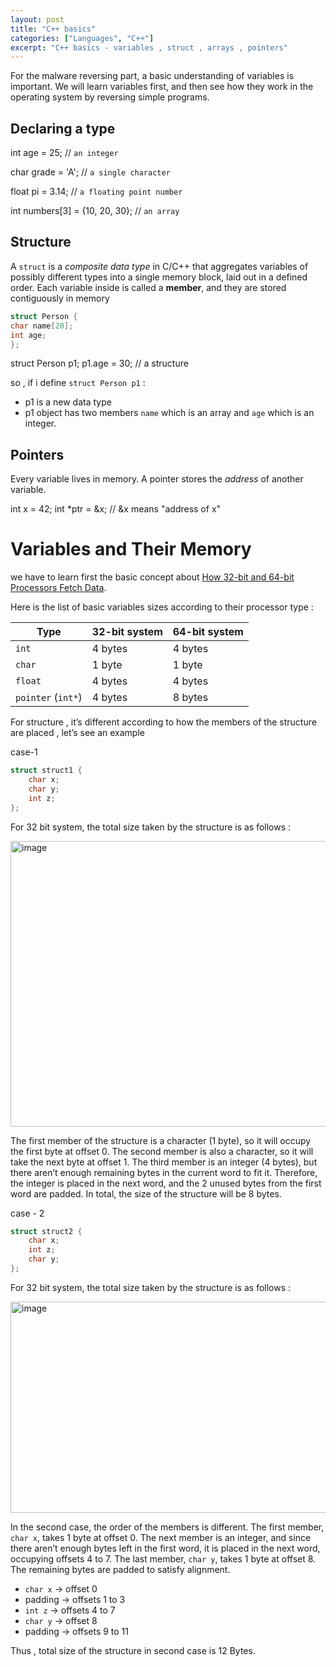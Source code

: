 ```yaml
---
layout: post
title: "C++ basics"
categories: ["Languages", "C++"]
excerpt: "C++ basics - variables , struct , arrays , pointers"
---
```


For the malware reversing part, a basic understanding of variables is important. We will learn variables first, and then see how they work in the operating system by reversing simple programs.

## Declaring a type

int age = 25;     // `an integer`

char grade = 'A'; // `a single character`

float pi = 3.14;  // `a floating point number`

int numbers[3] = {10, 20, 30}; // `an array`

## Structure

A `struct` is a *composite data type* in C/C++ that aggregates variables of possibly different types into a single memory block, laid out in a defined order. Each variable inside is called a **member**, and they are stored contiguously in memory

```c++
struct Person {
char name[20];
int age;
};  
```

struct Person p1;
p1.age = 30;                // a structure

so , if i define `struct Person p1` :

- p1 is a new data type
- p1 object has two members `name` which is an array and `age` which is an integer.

## Pointers

Every variable lives in memory. A pointer stores the *address* of another variable.

int x = 42;
int *ptr = &x;   // &x means "address of x"

# Variables and Their Memory

we have to learn first the basic concept about [How 32-bit and 64-bit Processors Fetch Data](https://scriptkiddienotes.github.io/learning-log/computer%20architecture/2025/09/16/How-32-bit-and-64-bit-Processors-Fetch-Data/).

Here is the list of basic variables sizes according to their processor type :

<div class="table-wrap" markdown="1">
	
| Type | 32-bit system | 64-bit system |
| --- | --- | --- |
| `int` | 4 bytes | 4 bytes |
| `char` | 1 byte | 1 byte |
| `float` | 4 bytes | 4 bytes |
| `pointer` (`int*`) | 4 bytes | 8 bytes |

</div>

For structure , it’s different according to how the members of the structure are placed , let’s see an example

case-1

```cpp
struct struct1 {
	char x;
	char y;
	int z;
};
```

For 32 bit system, the total size taken by the structure is as follows :

<img width="990" height="457" alt="image" src="https://github.com/user-attachments/assets/bb1dee0a-e798-411b-8bce-ccd0ff01cfc6" />

The first member of the structure is a character (1 byte), so it will occupy the first byte at offset 0. The second member is also a character, so it will take the next byte at offset 1. The third member is an integer (4 bytes), but there aren’t enough remaining bytes in the current word to fit it. Therefore, the integer is placed in the next word, and the 2 unused bytes from the first word are padded. In total, the size of the structure will be 8 bytes.

case - 2

```cpp
struct struct2 {
	char x;
	int z;
	char y;
};
```

For 32 bit system, the total size taken by the structure is as follows :

<img width="990" height="338" alt="image" src="https://github.com/user-attachments/assets/e3564065-0a89-4ece-a5b1-05246fa23528" />

In the second case, the order of the members is different. The first member, `char x`, takes 1 byte at offset 0. The next member is an integer, and since there aren’t enough bytes left in the first word, it is placed in the next word, occupying offsets 4 to 7. The last member, `char y`, takes 1 byte at offset 8. The remaining bytes are padded to satisfy alignment.

- `char x` → offset 0
- padding → offsets 1 to 3
- `int z` → offsets 4 to 7
- `char y` → offset 8
- padding → offsets 9 to 11

Thus , total size of the structure in second case is 12 Bytes.
